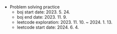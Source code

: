 - Problem solving practice
  - boj start date: 2023. 5. 24.
  - boj end date: 2023. 11. 9.
  - leetcode exploration: 2023. 11. 10. ~ 2024. 1. 13.
  - leetcode start date: 2024. 6. 4. 
